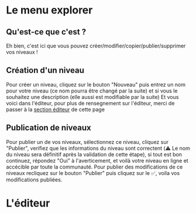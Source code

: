 <!-- TITLE: 4.2. Explorer -->
<!-- SUBTITLE: Le menu explorer, l'éditeur, attention gros chapitre :) -->

# Le menu explorer
## Qu'est-ce que c'est ?
Eh bien, c'est ici que vous pouvez créer/modifier/copier/publier/supprimer vos niveaux !

## Création d'un niveau
Pour créer un niveau, cliquez sur le bouton "Nouveau" puis entrez un nom pour votre niveau (ce nom pourra être changé par la suite) et si vous le souhaitez une description (elle aussi est modifiable par la suite)
Et vous voici dans l'éditeur, pour plus de rensegnement sur l'éditeur, merci de passer à la [section éditeur](#lediteur) de cette page

## Publication de niveaux
Pour publier un de vos niveaux, sélectionnez ce niveau, cliquez sur "Publier", verifiez que les informations du niveau sont correctent (:warning: Le nom du niveau sera définitif après la validation de cette étape), si tout est bon continuez, répondez "Oui" à l'averticement, et voilà votre niveau en ligne et accécible par toute la communauté. Pour publier des modifications de ce niveaux recliquez sur le bouton "Publier" puis cliquez sur le  :white_check_mark:, voila vos modifications publiées.

# L'éditeur